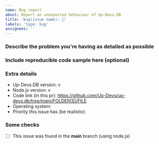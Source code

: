 ```yaml
---
name: Bug report
about: Report an unexpected behaviour of Up-Devs.DB
title: 'bug(issue name): 🐛'
labels: 'type: bug'
assignees: ''
---
```


<!--
Have some questions? Join our Discord server: https://discord.gg/PhW2XJa2yy
-->

### Describe the problem you're having as detailed as possible
<!--
Describe it here
-->

### Include reproducible code sample here (optional)

<!--
```js
Put your code here
```
-->

### Extra details
- Up-Devs.DB version: v <!-- Can be found in package.json -->
- Node.js version: v <!-- Can be found in package.json -->
- Code link (in this pr): https://github.com/Up-Devs/up-devs.db/tree/main/FOLDER(S)/FILE
- Operating system: <!-- Your computer's operating system. OPTIONAL -->
- Priority this issue has (be realistic): <!-- low, medium, high -->

### Some checks
- [ ] This issue was found in the **main** branch (using node.js)

